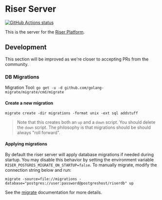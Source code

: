 # Riser Server

<p align="left">
  <a href="https://github.com/riser-platform/riser-server"><img alt="GitHub Actions status" src="https://github.com/riser-platform/riser-server/workflows/Build/badge.svg"></a>
</p>

This is the server for the [Riser Platform](https://github.com/riser-platform/riser).

## Development

This section will be improved as we're closer to accepting PRs from the community.

### DB Migrations

Migration Tool: `go get -u -d github.com/golang-migrate/migrate/cmd/migrate`

#### Create a new migration

`migrate create -dir migrations -format unix -ext sql addstuff`
> Note that this creates both an `up` and a `down` script. You should delete the `down` script. The philosophy is that migrations should be should always "roll forward".

#### Applying migrations
By default the riser server will apply database migrations if needed during startup. You may disable this behavior by setting the environment
variable `RISER_POSTGRES_MIGRATE_ON_STARTUP=false`. To manually migrate, modify the connection string below and run:
```
migrate -source=file://migrations -database="postgres://user:password@postgreshost/riserdb" up
```

See the [migrate](github.com/golang-migrate/migrate) documentation for more details.
